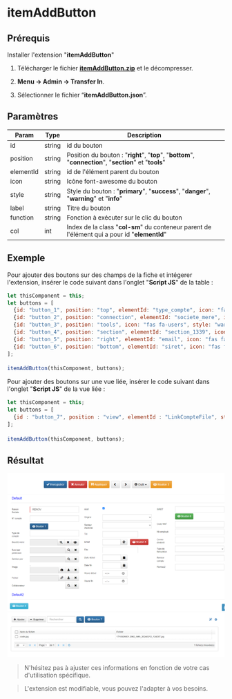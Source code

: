 # itemAddButton

## Prérequis

Installer l'extension "**itemAddButton**"

1. Télécharger le fichier [**itemAddButton.zip**](https://drive.google.com/file/d/1EdW8NrYJRGLjFURw1Pgaw0wHl9wd6qyl/view?usp=sharing) et le décompresser.

2.  **Menu → Admin → Transfer In**.

3. Sélectionner le fichier “**itemAddButton.json**”.

## Paramètres

| Param | Type | Description |
|-------|------|-------------|
| id | string | id du bouton |
| position | string	| Position du bouton : "**right**", "**top**", "**bottom**", "**connection**", "**section**" et "**tools**"
| elementId	| string | id de l'élément parent du bouton |
| icon | string	| Icône font-awesome du bouton
|style | string	| Style du bouton : "**primary**", "**success**", "**danger**", "**warning**" et "**info**"
| label | string | Titre du bouton
| function | string | Fonction à exécuter sur le clic du bouton
| col |	int | Index de la class "**col-sm**" du conteneur parent de l'élément qui a pour id "**elementId**"

## Exemple

Pour ajouter des boutons sur des champs de la fiche et intégerer l'extension, insérer le code suivant dans l'onglet "**Script JS**" de la table :
```javascript
let thisComponent = this;
let buttons = [
  {id: "button_1", position: "top", elementId: "type_compte", icon: "fas fa-users", style: "primary", label: "Bouton 1", function: "nom_fonction1()", col : 9},
  {id: "button_2", position: "connection", elementId: "societe_mere", icon: "fas fa-users", function: "nom_fonction2()"},
  {id: "button_3", position: "tools", icon: "fas fa-users", style: "warning", label: "Bouton 3", function: "nom_fonction3()"},
  {id: "button_4", position: "section", elementId: "section_1339", icon: "fas fa-users", style: "info", label: "Bouton 4", function: "nom_fonction4()"},
  {id: "button_5", position: "right", elementId: "email", icon: "fas fa-users", style: "danger", label: "Bouton 5", function: "nom_fonction5()", col : 9},
  {id: "button_6", position: "bottom", elementId: "siret", icon: "fas fa-users", style: "success", label: "Bouton 6", function: "nom_fonction6()", col : 9}
];

itemAddButton(thisComponent, buttons);
```

Pour ajouter des boutons sur une vue liée, insérer le code suivant dans l'onglet "**Script JS**" de la vue liée :
```javascript
let thisComponent = this;
let buttons = [
  {id : "button_7", position : "view", elementId : "LinkCompteFile", style : "primary", icon : "fas fa-users", label : "Bouton 7"}
];

itemAddButton(thisComponent, buttons);
```

## Résultat


![screenshot](images/bouton1.png "Bouton")
![screenshot](images/bouton2.png "Bouton")
![screenshot](images/bouton3.png "Bouton")


> N'hésitez pas à ajuster ces informations en fonction de votre cas d'utilisation spécifique.

> L'extension est modifiable, vous pouvez l'adapter à vos besoins.

